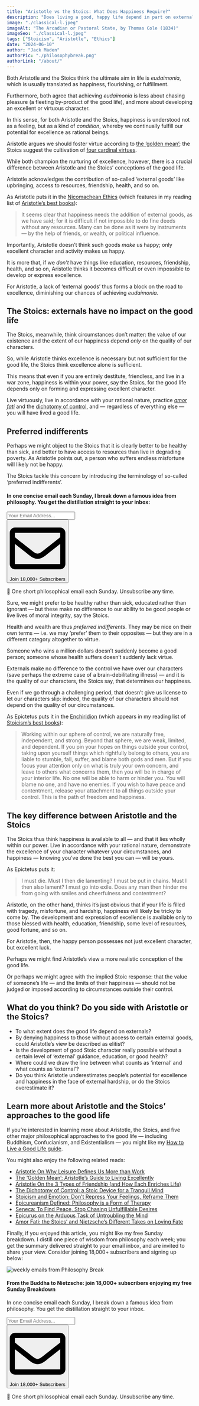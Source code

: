 ```yaml
---
title: "Aristotle vs the Stoics: What Does Happiness Require?"
description: "Does living a good, happy life depend in part on external circumstances? Or is the quality of our lives entirely up to us?"
image: "./classical-l.jpeg"
imageAlt: "The Arcadian or Pastoral State, by Thomas Cole (1834)"
imageSeo: "./classical-l.jpeg"
tags: ["Stoicism", "Aristotle", "Ethics"]
date: "2024-06-10"
author: "Jack Maden"
authorPic: "./philosophybreak.png"
authorLink: "/about/"
---
```


<span class="big-letter">B</span>oth Aristotle and the Stoics think the ultimate aim in life is _eudaimonia_, which is usually translated as happiness, flourishing, or fulfillment.

Furthermore, both agree that achieving _eudaimonia_ is less about chasing pleasure (a fleeting by-product of the good life), and more about developing an excellent or virtuous character.

In this sense, for both Aristotle and the Stoics, happiness is understood not as a feeling, but as a kind of _condition_, whereby we continually fulfill our potential for excellence as rational beings.

Aristotle argues we should foster virtue according to [the ‘golden mean’](/articles/the-golden-mean-aristotle-guide-to-living-excellently/); the Stoics suggest the cultivation of [four cardinal virtues](/articles/four-cardinal-virtues-stoicism-roadmap-to-the-best-life-possible/).

While both champion the nurturing of excellence, however, there is a crucial difference between Aristotle and the Stoics’ conceptions of the good life.

Aristotle acknowledges the contribution of so-called ‘external goods’ like upbringing, access to resources, friendship, health, and so on.

As Aristotle puts it in the <a target="_blank" rel="noopener noreferrer sponsored" href="http://www.amazon.com/gp/product/0199213615/ref=as_li_tl?ie=UTF8&tag=philosophybre-20&camp=1789&creative=9325&linkCode=as2&creativeASIN=0199213615&linkId=f18186fee7d024481a9574760906cea9">Nicomachean Ethics</a> (which features in my reading list of [Aristotle’s best books](/reading-lists/aristotle/)):

>It seems clear that happiness needs the addition of external goods, as we have said; for it is difficult if not impossible to do fine deeds without any resources. Many can be done as it were by instruments — by the help of friends, or wealth, or political influence.

Importantly, Aristotle doesn’t think such goods _make_ us happy; only excellent character and activity makes us happy.

It is more that, if we _don’t_ have things like education, resources, friendship, health, and so on, Aristotle thinks it becomes difficult or even impossible to develop or express excellence.

For Aristotle, a lack of ‘external goods’ thus forms a block on the road to excellence, diminishing our chances of achieving _eudaimonia_.

## The Stoics: externals have no impact on the good life

<span class="big-letter">T</span>he Stoics, meanwhile, think circumstances don’t matter: the value of our existence and the extent of our happiness depend _only_ on the quality of our characters.

So, while Aristotle thinks excellence is necessary but not sufficient for the good life, the Stoics think excellence alone is sufficient. 

This means that even if you are entirely destitute, friendless, and live in a war zone, happiness is within your power, say the Stoics, for the good life depends only on forming and expressing excellent character.

Live virtuously, live in accordance with your rational nature, practice [_amor fati_](/articles/amor-fati-the-stoics-and-nietzsche-different-takes-on-loving-fate/) and the [dichotomy of control](/articles/dichotomy-of-control-a-stoic-device-for-a-tranquil-mind/), and — regardless of everything else — you will have lived a good life.

## Preferred indifferents

<span class="big-letter">P</span>erhaps we might object to the Stoics that it is clearly better to be healthy than sick, and better to have access to resources than live in degrading poverty. As Aristotle points out, a person who suffers endless misfortune will likely not be happy. 

The Stoics tackle this concern by introducing the terminology of so-called ‘preferred indifferents’.

<!--small subscribe-->
<div class="course-promo darkradial-background subscribe text-center">
    <h4>In one concise email each Sunday, I break down a famous idea from philosophy. You get the distillation straight to your inbox:</h4>
    <div class="small-pad-top">
        <form action="https://app.convertkit.com/forms/5812400/subscriptions" method="post" data-sv-form="5812400" data-uid="be0e52d3c0" data-format="inline" data-version="6" data-options="{&quot;settings&quot;:{&quot;after_subscribe&quot;:{&quot;action&quot;:&quot;message&quot;,&quot;success_message&quot;:&quot;Thank you, philosopher! Your welcome email will land in your inbox shortly.&quot;,&quot;redirect_url&quot;:&quot;https://philosophybreak.com/thank-you/&quot;},&quot;analytics&quot;:{&quot;google&quot;:null,&quot;fathom&quot;:null,&quot;facebook&quot;:null,&quot;segment&quot;:null,&quot;pinterest&quot;:null,&quot;sparkloop&quot;:null,&quot;googletagmanager&quot;:null},&quot;modal&quot;:{&quot;trigger&quot;:&quot;timer&quot;,&quot;scroll_percentage&quot;:null,&quot;timer&quot;:5,&quot;devices&quot;:&quot;all&quot;,&quot;show_once_every&quot;:15},&quot;powered_by&quot;:{&quot;show&quot;:false,&quot;url&quot;:&quot;https://convertkit.com/features/forms?utm_campaign=poweredby&amp;utm_content=form&amp;utm_medium=referral&amp;utm_source=dynamic&quot;},&quot;recaptcha&quot;:{&quot;enabled&quot;:false},&quot;return_visitor&quot;:{&quot;action&quot;:&quot;show&quot;,&quot;custom_content&quot;:&quot;&quot;},&quot;slide_in&quot;:{&quot;display_in&quot;:&quot;bottom_right&quot;,&quot;trigger&quot;:&quot;timer&quot;,&quot;scroll_percentage&quot;:null,&quot;timer&quot;:5,&quot;devices&quot;:&quot;all&quot;,&quot;show_once_every&quot;:15},&quot;sticky_bar&quot;:{&quot;display_in&quot;:&quot;top&quot;,&quot;trigger&quot;:&quot;timer&quot;,&quot;scroll_percentage&quot;:null,&quot;timer&quot;:5,&quot;devices&quot;:&quot;all&quot;,&quot;show_once_every&quot;:15}},&quot;version&quot;:&quot;6&quot;}" min-width="400 500 600 700 800">
        <div data-style="clean"><ul data-element="errors" data-group="alert"></ul><div data-element="fields" data-stacked="false">
            <div>
                <input name="email_address" aria-label="Your Email Address..." placeholder="Your Email Address..." required type="email" />
            </div>
            <button class="button primary" type="submit" data-element="submit"><div><div></div><div></div><div></div></div><span><svg xmlns="http://www.w3.org/2000/svg" viewBox="0 0 512 512"><path d="M464 64H48C21.49 64 0 85.49 0 112v288c0 26.51 21.49 48 48 48h416c26.51 0 48-21.49 48-48V112c0-26.51-21.49-48-48-48zm0 48v40.805c-22.422 18.259-58.168 46.651-134.587 106.49-16.841 13.247-50.201 45.072-73.413 44.701-23.208.375-56.579-31.459-73.413-44.701C106.18 199.465 70.425 171.067 48 152.805V112h416zM48 400V214.398c22.914 18.251 55.409 43.862 104.938 82.646 21.857 17.205 60.134 55.186 103.062 54.955 42.717.231 80.509-37.199 103.053-54.947 49.528-38.783 82.032-64.401 104.947-82.653V400H48z"/></svg>Join 18,000+ Subscribers</span></button>
            </div>
            </div>
        </form>
        <p class="tiny-mar-top no-mar-bottom review-font">💭 One short philosophical email each Sunday. Unsubscribe any time.</p>
    </div>
</div>

Sure, we might prefer to be healthy rather than sick, educated rather than ignorant — but these make no difference to our ability to be good people or live lives of moral integrity, say the Stoics. 

Health and wealth are thus _preferred indifferents_. They may be nice on their own terms — i.e. we may ‘prefer’ them to their opposites — but they are in a different category altogether to virtue.

Someone who wins a million dollars doesn’t suddenly become a good person; someone whose health suffers doesn’t suddenly lack virtue.

Externals make no difference to the control we have over our characters (save perhaps the extreme case of a brain-debilitating illness) — and it is the quality of our characters, the Stoics say, that determines our happiness. 

Even if we go through a challenging period, that doesn’t give us license to let our characters slip: indeed, the quality of our characters should not depend on the quality of our circumstances. 

As Epictetus puts it in the <a target="_blank" rel="noopener noreferrer sponsored" href="http://www.amazon.com/gp/product/0140449469/ref=as_li_tl?ie=UTF8&tag=philosophybre-20&camp=1789&creative=9325&linkCode=as2&creativeASIN=0140449469&linkId=73e3249fb0aa7e242c68e9de1623d07c">Enchiridion</a> (which appears in my reading list of [Stoicism’s best books](/reading-lists/stoicism/)):

>Working within our sphere of control, we are naturally free, independent, and strong. Beyond that sphere, we are weak, limited, and dependent. If you pin your hopes on things outside your control, taking upon yourself things which rightfully belong to others, you are liable to stumble, fall, suffer, and blame both gods and men. But if you focus your attention only on what is truly your own concern, and leave to others what concerns them, then you will be in charge of your interior life. No one will be able to harm or hinder you. You will blame no one, and have no enemies. If you wish to have peace and contentment, release your attachment to all things outside your control. This is the path of freedom and happiness.

## The key difference between Aristotle and the Stoics

<span class="big-letter">T</span>he Stoics thus think happiness is available to all — and that it lies wholly within our power. Live in accordance with your rational nature, demonstrate the excellence of your character whatever your circumstances, and happiness — knowing you’ve done the best you can — will be yours.

As Epictetus puts it:

>I must die. Must I then die lamenting? I must be put in chains. Must I then also lament? I must go into exile. Does any man then hinder me from going with smiles and cheerfulness and contentment?

Aristotle, on the other hand, thinks it’s just obvious that if your life is filled with tragedy, misfortune, and hardship, happiness will likely be tricky to come by. The development and expression of excellence is available only to those blessed with health, education, friendship, some level of resources, good fortune, and so on.

For Aristotle, then, the happy person possesses not just excellent character, but excellent luck.

Perhaps we might find Aristotle’s view a more realistic conception of the good life.

Or perhaps we might agree with the implied Stoic response: that the value of someone’s life — and the limits of their happiness — should not be judged or imposed according to circumstances outside their control.

## What do you think? Do you side with Aristotle or the Stoics?

- To what extent does the good life depend on externals?
- By denying happiness to those without access to certain external goods, could Aristotle’s view be described as elitist?
- Is the development of good Stoic character really possible without a certain level of ‘external’ guidance, education, or good health? 
- Where could we draw the line between what counts as ‘internal’ and what counts as ‘external’?
- Do you think Aristotle underestimates people’s potential for excellence and happiness in the face of external hardship, or do the Stoics overestimate it?

## Learn more about Aristotle and the Stoics’ approaches to the good life

<span class="big-letter">I</span>f you’re interested in learning more about Aristotle, the Stoics, and five other major philosophical approaches to the good life — including Buddhism, Confucianism, and Existentialism — you might like my [How to Live a Good Life guide](/how-to-live-a-good-life/).

You might also enjoy the following related reads:

- [Aristotle On Why Leisure Defines Us More than Work](/articles/aristotle-on-why-leisure-defines-us-more-than-work/)
- [The ‘Golden Mean’: Aristotle’s Guide to Living Excellently](/articles/the-golden-mean-aristotle-guide-to-living-excellently/)
- [Aristotle On the 3 Types of Friendship (and How Each Enriches Life)](/articles/aristotle-on-the-3-types-of-friendship-and-how-they-enrich-life/)
- [The Dichotomy of Control: a Stoic Device for a Tranquil Mind](/articles/dichotomy-of-control-a-stoic-device-for-a-tranquil-mind/)
- [Stoicism and Emotion: Don’t Repress Your Feelings, Reframe Them](/articles/stoicism-and-emotion-dont-repress-your-feelings-reframe-them/)
- [Epicureanism Defined: Philosophy is a Form of Therapy](/articles/epicureanism-defined-philosophy-is-a-form-of-therapy/)
- [Seneca: To Find Peace, Stop Chasing Unfulfillable Desires](/articles/seneca-to-find-peace-stop-chasing-unfulfillable-desires/)
- [Epicurus on the Arduous Task of Untroubling the Mind](/articles/epicurus-on-the-arduous-task-of-untroubling-the-mind/)
- [Amor Fati: the Stoics’ and Nietzsche’s Different Takes on Loving Fate](/articles/amor-fati-the-stoics-and-nietzsche-different-takes-on-loving-fate/)

Finally, if you enjoyed this article, you might like my free Sunday breakdown. I distill one piece of wisdom from philosophy each week; you get the summary delivered straight to your email inbox, and are invited to share your view. Consider joining 18,000+ subscribers and signing up below:

<!--big subscribe-->
<div class="course-promo darkradial-background subscribe text-center">
    <img src="/static/6313d50bc32799a6c869239128784c7b/e7f7a/weekly-break.webp" alt="weekly emails from Philosophy Break">
    <h4>From the Buddha to Nietzsche: join 18,000+ subscribers enjoying my free Sunday Breakdown</h4>
    <p class="small-grey-font no-mar-bottom">In one concise email each Sunday, I break down a famous idea from philosophy. You get the distillation straight to your inbox.</p>
    <div class="small-pad-top">
        <form action="https://app.convertkit.com/forms/5812400/subscriptions" method="post" data-sv-form="5812400" data-uid="be0e52d3c0" data-format="inline" data-version="6" data-options="{&quot;settings&quot;:{&quot;after_subscribe&quot;:{&quot;action&quot;:&quot;message&quot;,&quot;success_message&quot;:&quot;Thank you, philosopher! Your welcome email will land in your inbox shortly.&quot;,&quot;redirect_url&quot;:&quot;https://philosophybreak.com/thank-you/&quot;},&quot;analytics&quot;:{&quot;google&quot;:null,&quot;fathom&quot;:null,&quot;facebook&quot;:null,&quot;segment&quot;:null,&quot;pinterest&quot;:null,&quot;sparkloop&quot;:null,&quot;googletagmanager&quot;:null},&quot;modal&quot;:{&quot;trigger&quot;:&quot;timer&quot;,&quot;scroll_percentage&quot;:null,&quot;timer&quot;:5,&quot;devices&quot;:&quot;all&quot;,&quot;show_once_every&quot;:15},&quot;powered_by&quot;:{&quot;show&quot;:false,&quot;url&quot;:&quot;https://convertkit.com/features/forms?utm_campaign=poweredby&amp;utm_content=form&amp;utm_medium=referral&amp;utm_source=dynamic&quot;},&quot;recaptcha&quot;:{&quot;enabled&quot;:false},&quot;return_visitor&quot;:{&quot;action&quot;:&quot;show&quot;,&quot;custom_content&quot;:&quot;&quot;},&quot;slide_in&quot;:{&quot;display_in&quot;:&quot;bottom_right&quot;,&quot;trigger&quot;:&quot;timer&quot;,&quot;scroll_percentage&quot;:null,&quot;timer&quot;:5,&quot;devices&quot;:&quot;all&quot;,&quot;show_once_every&quot;:15},&quot;sticky_bar&quot;:{&quot;display_in&quot;:&quot;top&quot;,&quot;trigger&quot;:&quot;timer&quot;,&quot;scroll_percentage&quot;:null,&quot;timer&quot;:5,&quot;devices&quot;:&quot;all&quot;,&quot;show_once_every&quot;:15}},&quot;version&quot;:&quot;6&quot;}" min-width="400 500 600 700 800">
        <div data-style="clean"><ul data-element="errors" data-group="alert"></ul><div data-element="fields" data-stacked="false">
            <div>
                <input name="email_address" aria-label="Your Email Address..." placeholder="Your Email Address..." required type="email" />
            </div>
            <button class="button primary" type="submit" data-element="submit"><div><div></div><div></div><div></div></div><span><svg xmlns="http://www.w3.org/2000/svg" viewBox="0 0 512 512"><path d="M464 64H48C21.49 64 0 85.49 0 112v288c0 26.51 21.49 48 48 48h416c26.51 0 48-21.49 48-48V112c0-26.51-21.49-48-48-48zm0 48v40.805c-22.422 18.259-58.168 46.651-134.587 106.49-16.841 13.247-50.201 45.072-73.413 44.701-23.208.375-56.579-31.459-73.413-44.701C106.18 199.465 70.425 171.067 48 152.805V112h416zM48 400V214.398c22.914 18.251 55.409 43.862 104.938 82.646 21.857 17.205 60.134 55.186 103.062 54.955 42.717.231 80.509-37.199 103.053-54.947 49.528-38.783 82.032-64.401 104.947-82.653V400H48z"/></svg>Join 18,000+ Subscribers</span></button>
            </div>
            </div>
        </form>
        <p class="tiny-mar-top no-mar-bottom review-font">💭 One short philosophical email each Sunday. Unsubscribe any time.</p>
    </div>
</div>
</div>